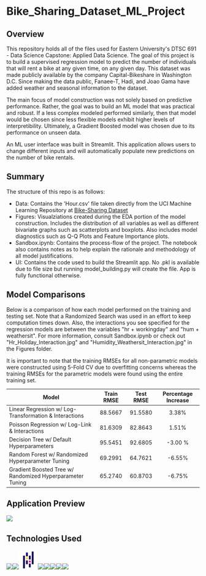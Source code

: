 # Bike_Sharing_Dataset_ML_Project
## Overview
This repository holds all of the files used for Eastern University's DTSC 691 - Data Science Capstone: Applied Data Science. The goal of this project is to build a supervised regression model to predict the number of individuals that will rent a bike at any given time, on any given day. This dataset was made publicly available by the company Capital-Bikeshare in Washington D.C. Since making the data public, Fanaee-T, Hadi, and Joao Gama have added weather and seasonal information to the dataset.

The main focus of model construction was not solely based on predictive performance. Rather, the goal was to build an ML model that was practical and robust. If a less complex modeled performed similarly, then that model would be chosen since less flexible models exhibit higher levels of interpretibility. Ultimately, a Gradient Boosted model was chosen due to its performance on unseen data.

An ML user interface was built in Streamlit. This application allows users to change different inputs and will automatically populate new predictions on the number of bike rentals.

## Summary
The structure of this repo is as follows:
  - Data: Contains the 'Hour.csv' file taken directly from the UCI Machine Learning Repository at [Bike-Sharing Dataset](http://archive.ics.uci.edu/ml/datasets/Bike+Sharing+Dataset)
  - Figures: Visualziations created during the EDA portion of the model construction. Includes the distribution of all variables as well as different bivariate graphs such as scatterplots and boxplots. Also includes model diagnostics such as Q-Q Plots and Feature Importance plots.
  - Sandbox.ipynb: Contains the process-flow of the project. The notebook also contains notes as to help explain the rationale and methodology of all model justifications.
  - UI: Contains the code used to build the Streamlit app. No .pkl is available due to file size but running model_building.py will create the file. App is fully functional otherwise.

## Model Comparisons
Below is a comparison of how each model performed on the training and testing set. Note that a Randomized Search was used in an effort to keep computation times down. Also, the interactions you see specified for the regression models are between the variables "hr + workingday" and "hum + weathersit". For more information, consult Sandbox.ipynb or check out "Hr_Holiday_Interaction.jpg" and "Humidity_Weathersit_Interaction.jpg" in the Figures folder.

It is important to note that the training RMSEs for all non-parametric models were constructed using 5-Fold CV due to overfitting concerns whereas the training RMSEs for the parametric models were found using the entire training set.

| Model | Train RMSE | Test RMSE | Percentage Increase |
| --- | :---: | :---: | :---: |
| Linear Regression w/ Log-Transformation & Interactions | 88.5667 | 91.5580 | 3.38% |
| Poisson Regression w/ Log-Link & Interactions | 81.6309 | 82.8643 | 1.51% |
| Decision Tree w/ Default Hyperparameters | 95.5451 | 92.6805 | -3.00 % |
| Random Forest w/ Randomized Hyperparameter Tuning | 69.2991 | 64.7621 | -6.55% |
| Gradient Boosted Tree w/ Randomized Hyperparameter Tuning | 65.2740 | 60.8703 | -6.75% |

## Application Preview
<img height=200
src="https://s7.gifyu.com/images/video1341223613_AdobeCreativeCloudExpress.gif"/>

## Technologies Used
<img height=50 src="https://www.vectorlogo.zone/logos/python/python-icon.svg"/><img height=50
src="https://www.vectorlogo.zone/logos/numpy/numpy-icon.svg"/><img height=50
src="https://raw.githubusercontent.com/devicons/devicon/v2.15.1/icons/pandas/pandas-original.svg"/><img height=50
src="https://upload.wikimedia.org/wikipedia/commons/thumb/0/05/Scikit_learn_logo_small.svg/260px-Scikit_learn_logo_small.svg.png?20180808062052"/><img height=50
src="https://seaborn.pydata.org/_images/logo-mark-lightbg.svg"/><img height=50
src="https://upload.wikimedia.org/wikipedia/commons/thumb/8/84/Matplotlib_icon.svg/180px-Matplotlib_icon.svg.png?20150311090915"/><img height=50
src="https://www.vectorlogo.zone/logos/git-scm/git-scm-icon.svg"/><img height=50
src="https://raw.githubusercontent.com/snehankekre/roboflow-streamlit-logos/master/images/streamlit_logo.png"/>
